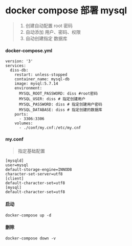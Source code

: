# docker compose 部署 mysql 
> 1. 创建自动配置 root 密码
> 2. 自动添加 用户、密码、权限
> 3. 自动创建指定 数据库

#### docker-compose.yml

```
version: '3'
services:
  diss-db:
    restart: unless-stopped
    container_name: mysql-db
    image: mysql:5.7.14
    environment:
      MYSQL_ROOT_PASSWORD: diss #root密码
      MYSQL_USER: diss # 指定创建用户
      MYSQL_PASSWORD: diss # 指定创建用户密码
      MYSQL_DATABASE: diss # 指定创建的数据库
    ports:
      - 3306:3306
    volumes:
      - ./conf/my.cnf:/etc/my.cnf
```

#### my.conf
> 指定基础配置
```
[mysqld]
user=mysql
default-storage-engine=INNODB
character-set-server=utf8
[client]
default-character-set=utf8
[mysql]
default-character-set=utf8
```


#### 启动
```
docker-compose up -d
```


#### 删除
```
docker-compose down -v
```